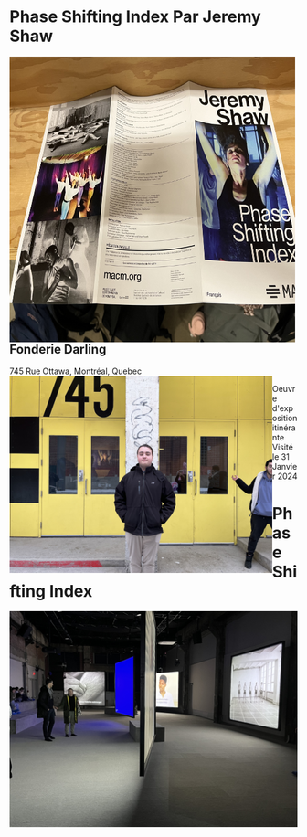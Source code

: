 # Phase Shifting Index Par Jeremy Shaw
<img align="left" width="500" height="500" src="media/brochure_complete.jpg">

## Fonderie Darling
745 Rue Ottawa, Montréal, Quebec
<img align="left" width="460" src="media/entrer_fonderie_darling.jpg">

Oeuvre d'exposition itinérante <br>
Visité le 31 Janvier 2024


# Phase Shifting Index
<img align="left" width="800" src="media/vue_ensemble_oeuvre.jpg">
